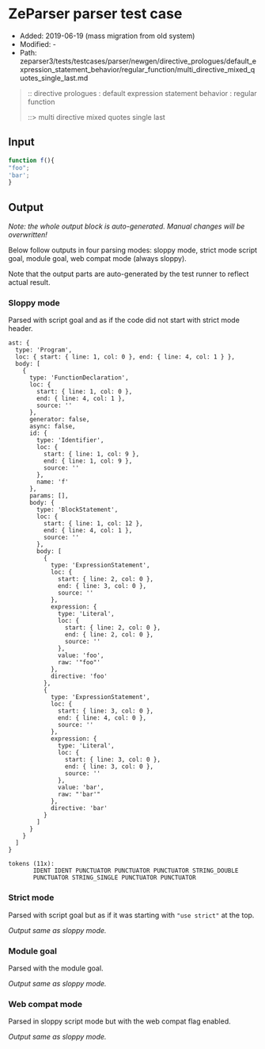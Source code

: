 # ZeParser parser test case

- Added: 2019-06-19 (mass migration from old system)
- Modified: -
- Path: zeparser3/tests/testcases/parser/newgen/directive_prologues/default_expression_statement_behavior/regular_function/multi_directive_mixed_quotes_single_last.md

> :: directive prologues : default expression statement behavior : regular function
>
> ::> multi directive mixed quotes single last

## Input

`````js
function f(){
"foo";
'bar';
}
`````

## Output

_Note: the whole output block is auto-generated. Manual changes will be overwritten!_

Below follow outputs in four parsing modes: sloppy mode, strict mode script goal, module goal, web compat mode (always sloppy).

Note that the output parts are auto-generated by the test runner to reflect actual result.

### Sloppy mode

Parsed with script goal and as if the code did not start with strict mode header.

`````
ast: {
  type: 'Program',
  loc: { start: { line: 1, col: 0 }, end: { line: 4, col: 1 } },
  body: [
    {
      type: 'FunctionDeclaration',
      loc: {
        start: { line: 1, col: 0 },
        end: { line: 4, col: 1 },
        source: ''
      },
      generator: false,
      async: false,
      id: {
        type: 'Identifier',
        loc: {
          start: { line: 1, col: 9 },
          end: { line: 1, col: 9 },
          source: ''
        },
        name: 'f'
      },
      params: [],
      body: {
        type: 'BlockStatement',
        loc: {
          start: { line: 1, col: 12 },
          end: { line: 4, col: 1 },
          source: ''
        },
        body: [
          {
            type: 'ExpressionStatement',
            loc: {
              start: { line: 2, col: 0 },
              end: { line: 3, col: 0 },
              source: ''
            },
            expression: {
              type: 'Literal',
              loc: {
                start: { line: 2, col: 0 },
                end: { line: 2, col: 0 },
                source: ''
              },
              value: 'foo',
              raw: '"foo"'
            },
            directive: 'foo'
          },
          {
            type: 'ExpressionStatement',
            loc: {
              start: { line: 3, col: 0 },
              end: { line: 4, col: 0 },
              source: ''
            },
            expression: {
              type: 'Literal',
              loc: {
                start: { line: 3, col: 0 },
                end: { line: 3, col: 0 },
                source: ''
              },
              value: 'bar',
              raw: "'bar'"
            },
            directive: 'bar'
          }
        ]
      }
    }
  ]
}

tokens (11x):
       IDENT IDENT PUNCTUATOR PUNCTUATOR PUNCTUATOR STRING_DOUBLE
       PUNCTUATOR STRING_SINGLE PUNCTUATOR PUNCTUATOR
`````

### Strict mode

Parsed with script goal but as if it was starting with `"use strict"` at the top.

_Output same as sloppy mode._

### Module goal

Parsed with the module goal.

_Output same as sloppy mode._

### Web compat mode

Parsed in sloppy script mode but with the web compat flag enabled.

_Output same as sloppy mode._
